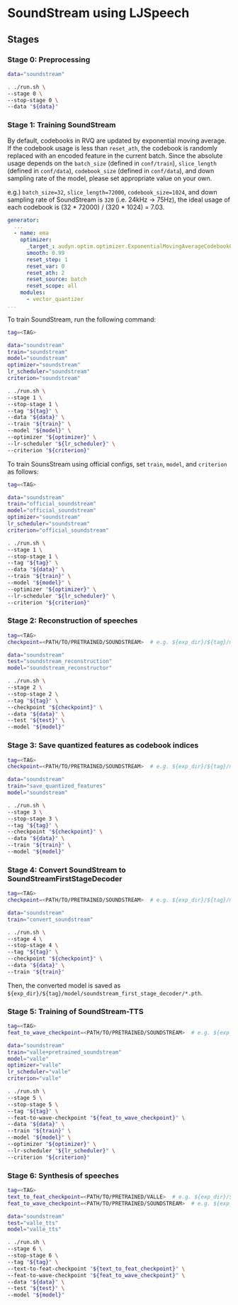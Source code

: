 # SoundStream using LJSpeech

## Stages

### Stage 0: Preprocessing

```sh
data="soundstream"

. ./run.sh \
--stage 0 \
--stop-stage 0 \
--data "${data}"
```

### Stage 1: Training SoundStream

By default, codebooks in RVQ are updated by exponential moving average.
If the codebook usage is less than `reset_ath`, the codebook is randomly replaced with an encoded feature in the current batch.
Since the absolute usage depends on the `batch_size`  (defined in `conf/train`), `slice_length` (defined in `conf/data`), `codebook_size` (defined in `conf/data`), and down sampling rate of the model, please set appropriate value on your own.

e.g.) `batch_size=32`, `slice_length=72000`, `codebook_size=1024`, and down sampling rate of SoundStream is `320` (i.e. 24kHz -> 75Hz), the ideal usage of each codebook is (32 * 72000) / (320 * 1024) = 7.03.

```yaml
generator:
  ...
  - name: ema
    optimizer:
      _target_: audyn.optim.optimizer.ExponentialMovingAverageCodebookOptimizer
      smooth: 0.99
      reset_step: 1
      reset_var: 0
      reset_ath: 2
      reset_source: batch
      reset_scope: all
    modules:
      - vector_quantizer
...
```

To train SoundStream, run the following command:

```sh
tag=<TAG>

data="soundstream"
train="soundstream"
model="soundstream"
optimizer="soundstream"
lr_scheduler="soundstream"
criterion="soundstream"

. ./run.sh \
--stage 1 \
--stop-stage 1 \
--tag "${tag}" \
--data "${data}" \
--train "${train}" \
--model "${model}" \
--optimizer "${optimizer}" \
--lr-scheduler "${lr_scheduler}" \
--criterion "${criterion}"
```

To train SounsStream using official configs, set `train`, `model`, and `criterion` as follows:

```sh
tag=<TAG>

data="soundstream"
train="official_soundstream"
model="official_soundstream"
optimizer="soundstream"
lr_scheduler="soundstream"
criterion="official_soundstream"

. ./run.sh \
--stage 1 \
--stop-stage 1 \
--tag "${tag}" \
--data "${data}" \
--train "${train}" \
--model "${model}" \
--optimizer "${optimizer}" \
--lr-scheduler "${lr_scheduler}" \
--criterion "${criterion}"
```

### Stage 2: Reconstruction of speeches

```sh
tag=<TAG>
checkpoint=<PATH/TO/PRETRAINED/SOUNDSTREAM>  # e.g. ${exp_dir}/${tag}/model/soundstream/last.pth

data="soundstream"
test="soundstream_reconstruction"
model="soundstream_reconstructor"

. ./run.sh \
--stage 2 \
--stop-stage 2 \
--tag "${tag}" \
--checkpoint "${checkpoint}" \
--data "${data}" \
--test "${test}" \
--model "${model}"
```

### Stage 3: Save quantized features as codebook indices

```sh
tag=<TAG>
checkpoint=<PATH/TO/PRETRAINED/SOUNDSTREAM>  # e.g. ${exp_dir}/${tag}/model/soundstream/last.pth

data="soundstream"
train="save_quantized_features"
model="soundstream"

. ./run.sh \
--stage 3 \
--stop-stage 3 \
--tag "${tag}" \
--checkpoint "${checkpoint}" \
--data "${data}" \
--train "${train}" \
--model "${model}"
```

### Stage 4: Convert SoundStream to SoundStreamFirstStageDecoder

```sh
tag=<TAG>
checkpoint=<PATH/TO/PRETRAINED/SOUNDSTREAM>  # e.g. ${exp_dir}/${tag}/model/soundstream/last.pth

data="soundstream"
train="convert_soundstream"

. ./run.sh \
--stage 4 \
--stop-stage 4 \
--tag "${tag}" \
--checkpoint "${checkpoint}" \
--data "${data}" \
--train "${train}"
```

Then, the converted model is saved as `${exp_dir}/${tag}/model/soundstream_first_stage_decoder/*.pth`.

### Stage 5: Training of SoundStream-TTS

```sh
tag=<TAG>
feat_to_wave_checkpoint=<PATH/TO/PRETRAINED/SOUNDSTREAM>  # e.g. ${exp_dir}/${tag}/model/soundstream_first_stage_decoder/last.pth

data="soundstream"
train="valle+pretrained_soundstream"
model="valle"
optimizer="valle"
lr_scheduler="valle"
criterion="valle"

. ./run.sh \
--stage 5 \
--stop-stage 5 \
--tag "${tag}" \
--feat-to-wave-checkpoint "${feat_to_wave_checkpoint}" \
--data "${data}" \
--train "${train}" \
--model "${model}" \
--optimizer "${optimizer}" \
--lr-scheduler "${lr_scheduler}" \
--criterion "${criterion}"
```

### Stage 6: Synthesis of speeches

```sh
tag=<TAG>
text_to_feat_checkpoint=<PATH/TO/PRETRAINED/VALLE>  # e.g. ${exp_dir}/${tag}/model/valle/last.pth
feat_to_wave_checkpoint=<PATH/TO/PRETRAINED/SOUNDSTREAM>  # e.g. ${exp_dir}/${tag}/model/soundstream_first_stage_decoder/last.pth

data="soundstream"
test="valle_tts"
model="valle_tts"

. ./run.sh \
--stage 6 \
--stop-stage 6 \
--tag "${tag}" \
--text-to-feat-checkpoint "${text_to_feat_checkpoint}" \
--feat-to-wave-checkpoint "${feat_to_wave_checkpoint}" \
--data "${data}" \
--test "${test}" \
--model "${model}"
```
